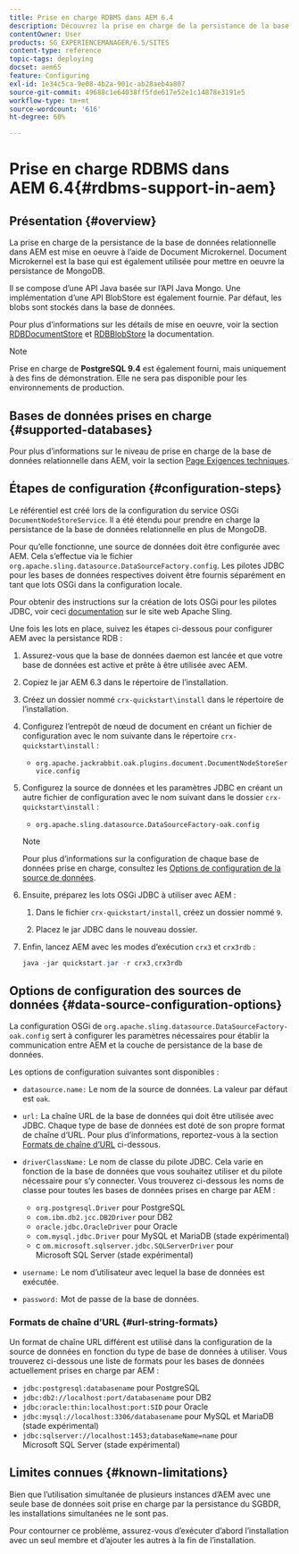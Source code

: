 ```yaml
---
title: Prise en charge RDBMS dans AEM 6.4
description: Découvrez la prise en charge de la persistance de la base de données relationnelle dans AEM 6.4 et les options de configuration disponibles.
contentOwner: User
products: SG_EXPERIENCEMANAGER/6.5/SITES
content-type: reference
topic-tags: deploying
docset: aem65
feature: Configuring
exl-id: 1e34c5ca-9e08-4b2a-901c-ab28aeb4a807
source-git-commit: 49688c1e64038ff5fde617e52e1c14878e3191e5
workflow-type: tm+mt
source-wordcount: '616'
ht-degree: 60%

---
```


# Prise en charge RDBMS dans AEM 6.4{#rdbms-support-in-aem}

## Présentation {#overview}

La prise en charge de la persistance de la base de données relationnelle dans AEM est mise en oeuvre à l’aide de Document Microkernel. Document Microkernel est la base qui est également utilisée pour mettre en oeuvre la persistance de MongoDB.

Il se compose d’une API Java basée sur l’API Java Mongo. Une implémentation d’une API BlobStore est également fournie. Par défaut, les blobs sont stockés dans la base de données.

Pour plus d’informations sur les détails de mise en oeuvre, voir la section [RDBDocumentStore](https://jackrabbit.apache.org/oak/docs/apidocs/org/apache/jackrabbit/oak/plugins/document/rdb/RDBDocumentStore.html) et [RDBBlobStore](https://jackrabbit.apache.org/oak/docs/apidocs/org/apache/jackrabbit/oak/plugins/document/rdb/RDBBlobStore.html) la documentation.

>[!NOTE]
>
>Prise en charge de **PostgreSQL 9.4** est également fourni, mais uniquement à des fins de démonstration. Elle ne sera pas disponible pour les environnements de production.

## Bases de données prises en charge {#supported-databases}

Pour plus d’informations sur le niveau de prise en charge de la base de données relationnelle dans AEM, voir la section [Page Exigences techniques](/help/sites-deploying/technical-requirements.md).

## Étapes de configuration {#configuration-steps}

Le référentiel est créé lors de la configuration du service OSGi `DocumentNodeStoreService`. Il a été étendu pour prendre en charge la persistance de la base de données relationnelle en plus de MongoDB.

Pour qu’elle fonctionne, une source de données doit être configurée avec AEM. Cela s’effectue via le fichier `org.apache.sling.datasource.DataSourceFactory.config`. Les pilotes JDBC pour les bases de données respectives doivent être fournis séparément en tant que lots OSGi dans la configuration locale.

Pour obtenir des instructions sur la création de lots OSGi pour les pilotes JDBC, voir ceci [documentation](https://sling.apache.org/documentation/bundles/datasource-providers.html#convert-driver-jars-to-bundle) sur le site web Apache Sling.

Une fois les lots en place, suivez les étapes ci-dessous pour configurer AEM avec la persistance RDB :

1. Assurez-vous que la base de données daemon est lancée et que votre base de données est active et prête à être utilisée avec AEM.
1. Copiez le jar AEM 6.3 dans le répertoire de l’installation.
1. Créez un dossier nommé `crx-quickstart\install` dans le répertoire de l’installation.
1. Configurez l’entrepôt de nœud de document en créant un fichier de configuration avec le nom suivante dans le répertoire `crx-quickstart\install` :

   * `org.apache.jackrabbit.oak.plugins.document.DocumentNodeStoreService.config`

1. Configurez la source de données et les paramètres JDBC en créant un autre fichier de configuration avec le nom suivant dans le dossier `crx-quickstart\install` :

   * `org.apache.sling.datasource.DataSourceFactory-oak.config`

   >[!NOTE]
   >
   >Pour plus d’informations sur la configuration de chaque base de données prise en charge, consultez les [Options de configuration de la source de données](/help/sites-deploying/rdbms-support-in-aem.md#data-source-configuration-options).

1. Ensuite, préparez les lots OSGi JDBC à utiliser avec AEM :

   1. Dans le fichier `crx-quickstart/install`, créez un dossier nommé `9`.

   1. Placez le jar JDBC dans le nouveau dossier. 

1. Enfin, lancez AEM avec les modes d’exécution `crx3` et `crx3rdb` :

   ```java
   java -jar quickstart.jar -r crx3,crx3rdb
   ```

## Options de configuration des sources de données {#data-source-configuration-options}

La configuration OSGi de `org.apache.sling.datasource.DataSourceFactory-oak.config` sert à configurer les paramètres nécessaires pour établir la communication entre AEM et la couche de persistance de la base de données.

Les options de configuration suivantes sont disponibles :

* `datasource.name:` Le nom de la source de données. La valeur par défaut est `oak`.

* `url:` La chaîne URL de la base de données qui doit être utilisée avec JDBC. Chaque type de base de données est doté de son propre format de chaîne d’URL. Pour plus d’informations, reportez-vous à la section [Formats de chaîne d’URL](/help/sites-deploying/rdbms-support-in-aem.md#url-string-formats) ci-dessous.

* `driverClassName:` Le nom de classe du pilote JDBC. Cela varie en fonction de la base de données que vous souhaitez utiliser et du pilote nécessaire pour s’y connecter. Vous trouverez ci-dessous les noms de classe pour toutes les bases de données prises en charge par AEM :

   * `org.postgresql.Driver` pour PostgreSQL
   * `com.ibm.db2.jcc.DB2Driver` pour DB2
   * `oracle.jdbc.OracleDriver` pour Oracle
   *  `com.mysql.jdbc.Driver` pour MySQL et MariaDB (stade expérimental)
   * c `om.microsoft.sqlserver.jdbc.SQLServerDriver` pour Microsoft SQL Server (stade expérimental)

* `username:` Le nom d’utilisateur avec lequel la base de données est exécutée.

* `password:` Mot de passe de la base de données.

### Formats de chaîne d’URL {#url-string-formats}

Un format de chaîne URL différent est utilisé dans la configuration de la source de données en fonction du type de base de données à utiliser. Vous trouverez ci-dessous une liste de formats pour les bases de données actuellement prises en charge par AEM :

* `jdbc:postgresql:databasename` pour PostgreSQL
* `jdbc:db2://localhost:port/databasename` pour DB2
* `jdbc:oracle:thin:localhost:port:SID` pour Oracle
*  `jdbc:mysql://localhost:3306/databasename` pour MySQL et MariaDB (stade expérimental)
* `jdbc:sqlserver://localhost:1453;databaseName=name` pour Microsoft SQL Server (stade expérimental)

## Limites connues {#known-limitations}

Bien que l’utilisation simultanée de plusieurs instances d’AEM avec une seule base de données soit prise en charge par la persistance du SGBDR, les installations simultanées ne le sont pas.

Pour contourner ce problème, assurez-vous d’exécuter d’abord l’installation avec un seul membre et d’ajouter les autres à la fin de l’installation.
